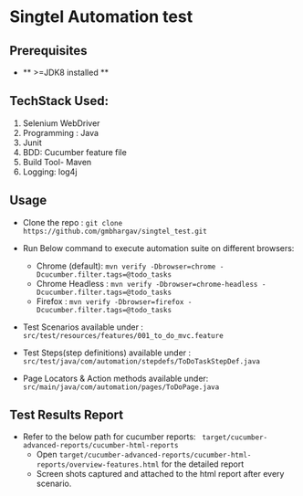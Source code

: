 # Singtel Automation test

## Prerequisites
- ** >=JDK8 installed      **
## TechStack Used:
1. Selenium WebDriver
2. Programming : Java
3. Junit
4. BDD: Cucumber feature file
5. Build Tool- Maven
6. Logging: log4j

## Usage
- Clone the repo      :
```git clone https://github.com/gmbhargav/singtel_test.git```
- Run Below command to execute automation suite on different browsers:
    - Chrome (default): ```mvn verify -Dbrowser=chrome -Dcucumber.filter.tags=@todo_tasks```
    - Chrome Headless : ```mvn verify -Dbrowser=chrome-headless -Dcucumber.filter.tags=@todo_tasks```
    - Firefox         : ```mvn verify -Dbrowser=firefox -Dcucumber.filter.tags=@todo_tasks```

- Test Scenarios available under                : ```src/test/resources/features/001_to_do_mvc.feature```
- Test Steps(step definitions) available under  : ```src/test/java/com/automation/stepdefs/ToDoTaskStepDef.java```
- Page Locators & Action methods available under: ```src/main/java/com/automation/pages/ToDoPage.java```

## Test Results Report
- Refer to the below path for cucumber reports:
    ``` target/cucumber-advanced-reports/cucumber-html-reports```
    - Open ```target/cucumber-advanced-reports/cucumber-html-reports/overview-features.html```  for the detailed report
    - Screen shots captured and attached to the html report after every scenario.
    
  